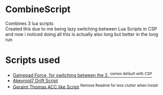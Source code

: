 # CombineScript

Combines 3 lua scripts  
Created this due to me being lazy switching between Lua Scripts in CSP  
and now i noticed doing all this is actually also long but better in the long run

# Scripts used
- [Gamepad Force, for switching between the 2. <sup>comes default with CSP</sup>](https://github.com/ac-custom-shaders-patch/acc-extension-config/blob/60cb2d197cb1f795084c5d150974ca904c9d3c9e/config/joypad_assist.ini) 
- [Akeyroid7 Drift Script](https://twitter.com/Akeyroid7/status/1518070502690271232)
- [Geraint Thomas ACC like Script](https://www.racedepartment.com/downloads/console-like-controller-gamepadfx.53561/)
<sup>Remove Readme for less clutter when install</sup>
